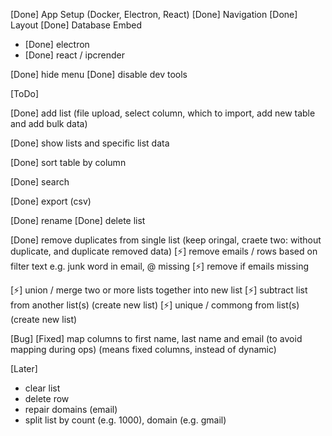 [Done] App Setup (Docker, Electron, React)
[Done] Navigation
[Done] Layout
[Done] Database Embed
- [Done] electron
- [Done] react  / ipcrender

[Done] hide menu
[Done] disable dev tools

[ToDo]

[Done] add list (file upload, select column, which to import, add new table and add bulk data)

[Done] show lists and specific list data

[Done] sort table by column

[Done] search

[Done] export (csv)

[Done] rename
[Done] delete list

[Done] remove duplicates from single list (keep oringal, craete two: without duplicate, and duplicate removed data)
[⚡] remove emails / rows based on filter text e.g. junk word in email, @ missing
[⚡] remove if emails missing

[⚡] union / merge two or more lists together into new list
[⚡] subtract list from another list(s) (create new list)
[⚡] unique / commong from list(s) (create new list)

[Bug]
[Fixed] map columns to first name, last name and email (to avoid mapping during ops) (means fixed columns, instead of dynamic)

[Later]

- clear list
- delete row
- repair domains (email)
- split list by count (e.g. 1000), domain (e.g. gmail)